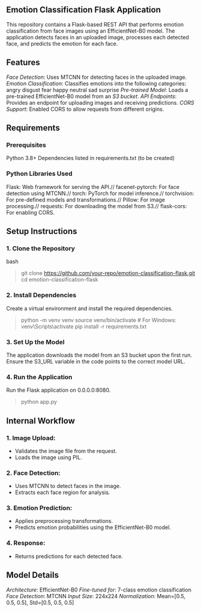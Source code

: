 ## Emotion Classification Flask Application
This repository contains a Flask-based REST API that performs emotion classification from face images using an EfficientNet-B0 model. 
The application detects faces in an uploaded image, processes each detected face, and predicts the emotion for each face.

## Features
*Face Detection*: Uses MTCNN for detecting faces in the uploaded image.
*Emotion Classification*: Classifies emotions into the following categories:
angry
disgust
fear
happy
neutral
sad
surprise
*Pre-trained Model*: Loads a pre-trained EfficientNet-B0 model from an *S3 bucket*.
*API Endpoints*: Provides an endpoint for uploading images and receiving predictions.
*CORS Support*: Enabled CORS to allow requests from different origins.

## Requirements
### Prerequisites
Python 3.8+
Dependencies listed in requirements.txt (to be created)
### Python Libraries Used
Flask: Web framework for serving the API.//
facenet-pytorch: For face detection using MTCNN.//
torch: PyTorch for model inference.//
torchvision: For pre-defined models and transformations.//
Pillow: For image processing.//
requests: For downloading the model from S3.//
flask-cors: For enabling CORS.

## Setup Instructions
### 1. Clone the Repository
bash
> git clone https://github.com/your-repo/emotion-classification-flask.git
> cd emotion-classification-flask

### 2. Install Dependencies
Create a virtual environment and install the required dependencies.
> python -m venv venv
> source venv/bin/activate  # For Windows: venv\Scripts\activate
> pip install -r requirements.txt

### 3. Set Up the Model
The application downloads the model from an S3 bucket upon the first run. Ensure the S3_URL variable in the code points to the correct model URL.

### 4. Run the Application
Run the Flask application on 0.0.0.0:8080.
> python app.py

## Internal Workflow
### 1. Image Upload:
- Validates the image file from the request.
- Loads the image using PIL.

### 2. Face Detection:
- Uses MTCNN to detect faces in the image.
- Extracts each face region for analysis.

### 3. Emotion Prediction:
- Applies preprocessing transformations.
- Predicts emotion probabilities using the EfficientNet-B0 model.

### 4. Response:
- Returns predictions for each detected face.

## Model Details
*Architecture*: EfficientNet-B0
*Fine-tuned for*: 7-class emotion classification
*Face Detection*: MTCNN
*Input Size*: 224x224
*Normalization*: Mean=[0.5, 0.5, 0.5], Std=[0.5, 0.5, 0.5]
